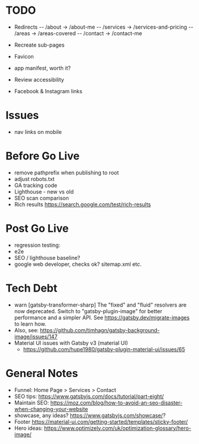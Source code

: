 # TODO
- Redirects
  -- /about -> /about-me
  -- /services -> /services-and-pricing
  -- /areas -> /areas-covered
  -- /contact -> /contact-me

- Recreate sub-pages
- Favicon
- app manifest, worth it?
- Review accessibility
- Facebook & Instagram links

# Issues
- nav links on mobile

# Before Go Live
- remove pathprefix when publishing to root
- adjust robots.txt
- GA tracking code
- Lighthouse - new vs old
- SEO scan comparison
- Rich results https://search.google.com/test/rich-results

# Post Go Live
- regression testing:
 - e2e
 - SEO / lighthouse baseline?
 - google web developer, checks ok? sitemap.xml etc.

 # Tech Debt
 - warn [gatsby-transformer-sharp] The "fixed" and "fluid" resolvers are now deprecated. Switch
to "gatsby-plugin-image" for better performance and a simpler API. See
https://gatsby.dev/migrate-images to learn how.
  - Also, see: https://github.com/timhagn/gatsby-background-image/issues/147
- Material UI issues with Gatsby v3 (material UI)
  - https://github.com/hupe1980/gatsby-plugin-material-ui/issues/65
# General Notes
- Funnel: Home Page > Services > Contact
- SEO tips: https://www.gatsbyjs.com/docs/tutorial/part-eight/
- Maintain SEO: https://moz.com/blog/how-to-avoid-an-seo-disaster-when-changing-your-website
- showcase, any ideas? https://www.gatsbyjs.com/showcase/?
- Footer https://material-ui.com/getting-started/templates/sticky-footer/
- Hero ideas: https://www.optimizely.com/uk/optimization-glossary/hero-image/